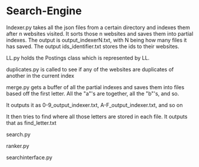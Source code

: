 # Search-Engine

Indexer.py takes all the json files from a certain directory and indexes them after n websites visited.
It sorts those n websites and saves them into partial indexes. 
The output is output_indexerN.txt, with N being how many files it has saved. 
The output ids_identifier.txt stores the ids to their websites.



LL.py holds the Postings class which is represented by LL.



duplicates.py is called to see if any of the websites are duplicates of another in the current index



merge.py gets a buffer of all the partial indexes and saves them into files based off the first letter.
All the "a"'s are together, all the "b"'s, and so. 

It outputs it as 0-9_output_indexer.txt, A-F_output_indexer.txt, and so on

It then tries to find where all those letters are stored in each file. It outputs that as find_letter.txt



search.py



ranker.py



searchinterface.py


